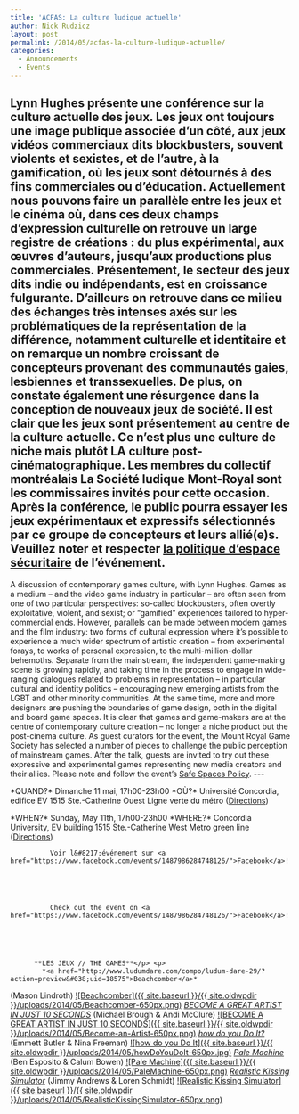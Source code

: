 ```yaml
---
title: 'ACFAS: La culture ludique actuelle'
author: Nick Rudzicz
layout: post
permalink: /2014/05/acfas-la-culture-ludique-actuelle/
categories:
  - Announcements
  - Events
---
```



Lynn Hughes présente une conférence sur la culture actuelle des jeux.
Les jeux ont toujours une image publique associée d’un côté, aux jeux vidéos commerciaux dits blockbusters, souvent violents et sexistes, et de l’autre, à la gamification, où les jeux sont détournés à des fins commerciales ou d’éducation.
Actuellement nous pouvons faire un parallèle entre les jeux et le cinéma où, dans ces deux champs d’expression culturelle on retrouve un large registre de créations : du plus expérimental, aux œuvres d’auteurs, jusqu’aux productions plus commerciales.
Présentement, le secteur des jeux dits indie ou indépendants, est en croissance fulgurante. D’ailleurs on retrouve dans ce milieu des échanges très intenses axés sur les problématiques de la représentation de la différence, notamment culturelle et identitaire et on remarque un nombre croissant de concepteurs provenant des communautés gaies, lesbiennes et transsexuelles. De plus, on constate également une résurgence dans la conception de nouveaux jeux de société.
Il est clair que les jeux sont présentement au centre de la culture actuelle. Ce n’est plus une culture de niche mais plutôt LA culture post-cinématographique.
Les membres du collectif montréalais La Société ludique Mont-Royal sont les commissaires invités pour cette occasion. Après la conférence, le public pourra essayer les jeux expérimentaux et expressifs sélectionnés par ce groupe de concepteurs et leurs allié(e)s.
Veuillez noter et respecter <a href="http://oldforum.mrgs.ca/index.php/topic,71.0.html">la politique d&#8217;espace sécuritaire</a> de l&#8217;événement.
---





<p>
    A discussion of contemporary games culture, with Lynn Hughes.
Games as a medium – and the video game industry in particular – are often seen from one of two particular perspectives: so-called blockbusters, often overtly exploitative, violent, and sexist; or “gamified” experiences tailored to hyper-commercial ends.
However, parallels can be made between modern games and the film industry: two forms of cultural expression where it&#8217;s possible to experience a much wider spectrum of artistic creation – from experimental forays, to works of personal expression, to the multi-million-dollar behemoths.
Separate from the mainstream, the independent game-making scene is growing rapidly, and taking time in the process to engage in wide-ranging dialogues related to problems in representation – in particular cultural and identity politics – encouraging new emerging artists from the LGBT and other minority communities. At the same time, more and more designers are pushing the boundaries of game design, both in the digital and board game spaces.
It is clear that games and game-makers are at the centre of contemporary culture creation – no longer a niche product but the post-cinema culture.
As guest curators for the event, the Mount Royal Game Society has selected a number of pieces to challenge the public perception of mainstream games. After the talk, guests are invited to try out these expressive and experimental games representing new media creators and their allies.
Please note and follow the event&#8217;s <a href="http://oldforum.mrgs.ca/index.php/topic,71.0.html">Safe Spaces Policy</a>.
---



<p>
        *QUAND?*
 Dimanche 11 mai, 17h00-23h00
*OÙ?*
 Université Concordia, edifice EV
 1515 Ste.-Catherine Ouest
 Ligne verte du métro
 (<a href="https://www.google.ca/maps/place/1515+Rue+Sainte-Catherine+Ouest/@45.495413,-73.577693,17z/data=!3m1!4b1!4m2!3m1!1s0x4cc91a6a33cf7b2f:0xc7ea08d4caffed42">Directions</a>)



<p>
            *WHEN?*
 Sunday, May 11th, 17h00-23h00
*WHERE?*
 Concordia University, EV building
 1515 Ste.-Catherine West
 Metro green line
 (<a href="https://www.google.ca/maps/place/1515+Rue+Sainte-Catherine+Ouest/@45.495413,-73.577693,17z/data=!3m1!4b1!4m2!3m1!1s0x4cc91a6a33cf7b2f:0xc7ea08d4caffed42">Directions</a>)
 


              Voir l&#8217;événement sur <a href="https://www.facebook.com/events/1487986284748126/">Facebook</a>!
            

            
            

              Check out the event on <a href="https://www.facebook.com/events/1487986284748126/">Facebook</a>!

            

            
            
 &nbsp;
 &nbsp;
---
          
          **LES JEUX // THE GAMES**</p> <p>
            *<a href="http://www.ludumdare.com/compo/ludum-dare-29/?action=preview&#038;uid=18575">Beachcomber</a>*
 (Mason Lindroth)
 <a href="http://www.ludumdare.com/compo/ludum-dare-29/?action=preview&#038;uid=18575">![Beachcomber]({{ site.baseurl }}/{{ site.oldwpdir }}/uploads/2014/05/Beachcomber-650px.png)</a>
*<a href="http://vote.runhello.com/j/artist/3/">BECOME A GREAT ARTIST IN JUST 10 SECONDS</a>*
 (Michael Brough &#038; Andi McClure)
 <a href="http://vote.runhello.com/j/artist/3/">![BECOME A GREAT ARTIST IN JUST 10 SECONDS]({{ site.baseurl }}/{{ site.oldwpdir }}/uploads/2014/05/Become-an-Artist-650px.png)</a>
*<a href="http://emmettbutler.com/games/howdo.html">how do you Do It?</a>*
 (Emmett Butler &#038; Nina Freeman)
 <a href="http://emmettbutler.com/games/howdo.html">![how do you Do It]({{ site.baseurl }}/{{ site.oldwpdir }}/uploads/2014/05/howDoYouDoIt-650px.jpg)</a>
*<a href="http://bo-en.info/URLpalemachine.html">Pale Machine</a>*
 (Ben Esposito &#038; Calum Bowen)
 <a href="http://bo-en.info/URLpalemachine.html">![Pale Machine]({{ site.baseurl }}/{{ site.oldwpdir }}/uploads/2014/05/PaleMachine-650px.png)</a>
*<a href="http://jimmylands.com/experiments/kissing/">Realistic Kissing Simulator</a>*
 (Jimmy Andrews &#038; Loren Schmidt)
 <a href="http://jimmylands.com/experiments/kissing/">![Realistic Kissing Simulator]({{ site.baseurl }}/{{ site.oldwpdir }}/uploads/2014/05/RealisticKissingSimulator-650px.png)</a>
&nbsp;
 &nbsp;
 &nbsp;
